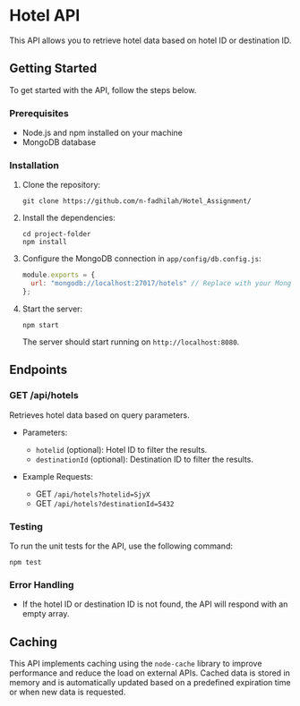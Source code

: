 # Hotel API

This API allows you to retrieve hotel data based on hotel ID or destination ID.

## Getting Started

To get started with the API, follow the steps below.

### Prerequisites

- Node.js and npm installed on your machine
- MongoDB database

### Installation

1. Clone the repository:

   ```
   git clone https://github.com/n-fadhilah/Hotel_Assignment/
   ```

2. Install the dependencies:

   ```
   cd project-folder
   npm install
   ```

3. Configure the MongoDB connection in `app/config/db.config.js`:

   ```javascript
   module.exports = {
     url: "mongodb://localhost:27017/hotels" // Replace with your MongoDB connection URL
   };
   ```

4. Start the server:

   ```
   npm start
   ```

   The server should start running on `http://localhost:8080`.

## Endpoints

### GET /api/hotels

Retrieves hotel data based on query parameters.

- Parameters:
  - `hotelid` (optional): Hotel ID to filter the results.
  - `destinationId` (optional): Destination ID to filter the results.

- Example Requests:
  - GET `/api/hotels?hotelid=SjyX`
  - GET `/api/hotels?destinationId=5432`

 
### Testing
To run the unit tests for the API, use the following command:

   ```
   npm test
   ```

### Error Handling

- If the hotel ID or destination ID is not found, the API will respond with an empty array.

## Caching

This API implements caching using the `node-cache` library to improve performance and reduce the load on external APIs. Cached data is stored in memory and is automatically updated based on a predefined expiration time or when new data is requested.
